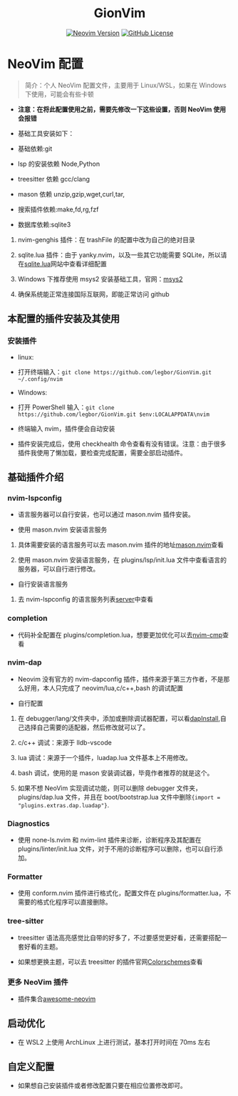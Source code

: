 <h1 align="center">GionVim</h1>

<div align="center">

[![Neovim Version](https://img.shields.io/badge/Neovim-0.9%2B-brightblue?style=flat&logo=neovim&logoColor=green)](https://github.com/neovim/neovim)
[![GitHub License](https://img.shields.io/github/license/legbor/GionVim?style=flat&logo=github&logoColor=orange&color=blue)](https://github.com/legbor/GionVim/blob/main/LICENSE)

</div>

# NeoVim 配置

> 简介：个人 NeoVim 配置文件，主要用于 Linux/WSL，如果在 Windows 下使用，可能会有些卡顿

- **注意：在将此配置使用之前，需要先修改一下这些设置，否则 NeoVim 使用会报错**

- 基础工具安装如下：

- 基础依赖:git

- lsp 的安装依赖 Node,Python

- treesitter 依赖 gcc/clang

- mason 依赖 unzip,gzip,wget,curl,tar,

- 搜索插件依赖:make,fd,rg,fzf

- 数据库依赖:sqlite3

1. nvim-genghis 插件：在 trashFile 的配置中改为自己的绝对目录

2. sqlite.lua 插件：由于 yanky.nvim，以及一些其它功能需要 SQLite，所以请在[sqlite.lua](https://github.com/kkharji/sqlite.lua)网站中查看详细配置

3. Windows 下推荐使用 msys2 安装基础工具，官网：[msys2](https://www.msys2.org)

4. 确保系统能正常连接国际互联网，即能正常访问 github

## 本配置的插件安装及其使用

### 安装插件

- linux:

- 打开终端输入：`git clone https://github.com/legbor/GionVim.git ~/.config/nvim`

- Windows:

- 打开 PowerShell 输入：`git clone https://github.com/legbor/GionVim.git $env:LOCALAPPDATA\nvim`

- 终端输入 nvim，插件便会自动安装

- 插件安装完成后，使用 checkhealth 命令查看有没有错误。注意：由于很多插件我使用了懒加载，要检查完成配置，需要全部启动插件。

## 基础插件介绍

### nvim-lspconfig

- 语言服务器可以自行安装，也可以通过 mason.nvim 插件安装。

- 使用 mason.nvim 安装语言服务

1. 具体需要安装的语言服务可以去 mason.nvim 插件的地址[mason.nvim](https://github.com/williamboman/mason.nvim)查看

2. 使用 mason.nvim 安装语言服务，在 plugins/lsp/init.lua 文件中查看语言的服务器，可以自行进行修改。

- 自行安装语言服务

1. 去 nvim-lspconfig 的语言服务列表[server](https://github.com/neovim/nvim-lspconfig/blob/master/doc/server_configurations.md)中查看

### completion

- 代码补全配置在 plugins/completion.lua，想要更加优化可以去[nvim-cmp](https://github.com/hrsh7th/nvim-cmp/wiki)查看

### nvim-dap

- Neovim 没有官方的 nvim-dapconfig 插件，插件来源于第三方作者，不是那么好用，本人只完成了 neovim/lua,c/c++,bash 的调试配置

- 自行配置

1. 在 debugger/lang/文件夹中，添加或删除调试器配置，可以看[dapInstall](https://github.com/mfussenegger/nvim-dap/wiki/Debug-Adapter-installation),自己选择自己需要的适配器，然后修改就可以了。

2. c/c++ 调试：来源于 lldb-vscode

3. lua 调试：来源于一个插件，luadap.lua 文件基本上不用修改。

4. bash 调试，使用的是 mason 安装调试器，毕竟作者推荐的就是这个。

5. 如果不想 NeoVim 实现调试功能，则可以删除 debugger 文件夹，plugins/dap.lua 文件，并且在 boot/bootstrap.lua 文件中删除`{import = "plugins.extras.dap.luadap"}`.

### Diagnostics

- 使用 none-ls.nvim 和 nvim-lint 插件来诊断，诊断程序及其配置在 plugins/linter/init.lua 文件，对于不用的诊断程序可以删除，也可以自行添加。

### Formatter

- 使用 conform.nvim 插件进行格式化，配置文件在 plugins/formatter.lua，不需要的格式化程序可以直接删除。

### tree-sitter

- treesitter 语法高亮感觉比自带的好多了，不过要感觉更好看，还需要搭配一套好看的主题。

- 如果想更换主题，可以去 treesitter 的插件官网[Colorschemes](https://github.com/nvim-treesitter/nvim-treesitter/wiki/Colorschemes)查看

### 更多 NeoVim 插件

- 插件集合[awesome-neovim](https://github.com/rockerBOO/awesome-neovim)

## 启动优化

- 在 WSL2 上使用 ArchLinux 上进行测试，基本打开时间在 70ms 左右

## 自定义配置

- 如果想自己安装插件或者修改配置只要在相应位置修改即可。
